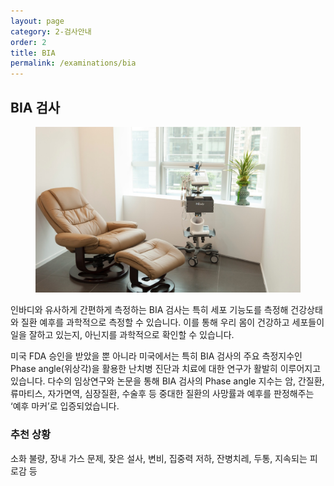 ```yaml
---
layout: page
category: 2-검사안내
order: 2
title: BIA
permalink: /examinations/bia
---
```


<h2 class="content-heading">
  <strong>BIA 검사</strong>
</h2>

<figure>
  <img src="/assets/20190626085550.jpg" alt="">
</figure>

<p>인바디와 유사하게 간편하게 측정하는 BIA 검사는 특히 세포 기능도를 측정해 건강상태와 질환 예후를 과학적으로 측정할 수 있습니다. 이를 통해 우리 몸이 건강하고 세포들이 일을 잘하고 있는지, 아닌지를 과학적으로 확인할 수 있습니다.</p>
<p>미국 FDA 승인을 받았을 뿐 아니라 미국에서는 특히 BIA 검사의 주요 측정지수인 Phase angle(위상각)을 활용한 난치병 진단과 치료에 대한 연구가 활발히 이루어지고 있습니다. 다수의 임상연구와 논문을 통해 BIA 검사의 Phase angle 지수는 암, 간질환, 류마티스, 자가면역, 심장질환, 수술후 등 중대한 질환의 사망률과 예후를 판정해주는 ‘예후 마커’로 입증되었습니다.</p>

<div class="content-definition">
  <h3>추천 상황</h3>
  <p>소화 불량, 장내 가스 문제, 잦은 설사, 변비, 집중력 저하, 잔병치레, 두통, 지속되는 피로감 등</p>
</div>
